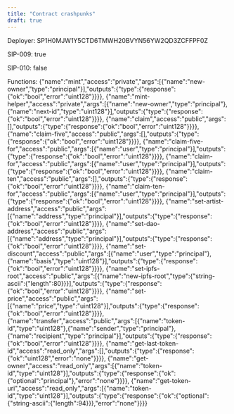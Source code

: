 ```yaml
---
title: "Contract crashpunks"
draft: true
---
```

Deployer: SP1H0MJW1Y5CTD6TMWH20BVYN56YW2QD3ZCFFPF0Z

SIP-009: true

SIP-010: false

Functions:
{"name":"mint","access":"private","args":[{"name":"new-owner","type":"principal"}],"outputs":{"type":{"response":{"ok":"bool","error":"uint128"}}}}, {"name":"mint-helper","access":"private","args":[{"name":"new-owner","type":"principal"},{"name":"next-id","type":"uint128"}],"outputs":{"type":{"response":{"ok":"bool","error":"uint128"}}}}, {"name":"claim","access":"public","args":[],"outputs":{"type":{"response":{"ok":"bool","error":"uint128"}}}}, {"name":"claim-five","access":"public","args":[],"outputs":{"type":{"response":{"ok":"bool","error":"uint128"}}}}, {"name":"claim-five-for","access":"public","args":[{"name":"user","type":"principal"}],"outputs":{"type":{"response":{"ok":"bool","error":"uint128"}}}}, {"name":"claim-for","access":"public","args":[{"name":"user","type":"principal"}],"outputs":{"type":{"response":{"ok":"bool","error":"uint128"}}}}, {"name":"claim-ten","access":"public","args":[],"outputs":{"type":{"response":{"ok":"bool","error":"uint128"}}}}, {"name":"claim-ten-for","access":"public","args":[{"name":"user","type":"principal"}],"outputs":{"type":{"response":{"ok":"bool","error":"uint128"}}}}, {"name":"set-artist-address","access":"public","args":[{"name":"address","type":"principal"}],"outputs":{"type":{"response":{"ok":"bool","error":"uint128"}}}}, {"name":"set-dao-address","access":"public","args":[{"name":"address","type":"principal"}],"outputs":{"type":{"response":{"ok":"bool","error":"uint128"}}}}, {"name":"set-discount","access":"public","args":[{"name":"user","type":"principal"},{"name":"basis","type":"uint128"}],"outputs":{"type":{"response":{"ok":"bool","error":"uint128"}}}}, {"name":"set-ipfs-root","access":"public","args":[{"name":"new-ipfs-root","type":{"string-ascii":{"length":80}}}],"outputs":{"type":{"response":{"ok":"bool","error":"uint128"}}}}, {"name":"set-price","access":"public","args":[{"name":"price","type":"uint128"}],"outputs":{"type":{"response":{"ok":"bool","error":"uint128"}}}}, {"name":"transfer","access":"public","args":[{"name":"token-id","type":"uint128"},{"name":"sender","type":"principal"},{"name":"recipient","type":"principal"}],"outputs":{"type":{"response":{"ok":"bool","error":"uint128"}}}}, {"name":"get-last-token-id","access":"read_only","args":[],"outputs":{"type":{"response":{"ok":"uint128","error":"none"}}}}, {"name":"get-owner","access":"read_only","args":[{"name":"token-id","type":"uint128"}],"outputs":{"type":{"response":{"ok":{"optional":"principal"},"error":"none"}}}}, {"name":"get-token-uri","access":"read_only","args":[{"name":"token-id","type":"uint128"}],"outputs":{"type":{"response":{"ok":{"optional":{"string-ascii":{"length":94}}},"error":"none"}}}}
